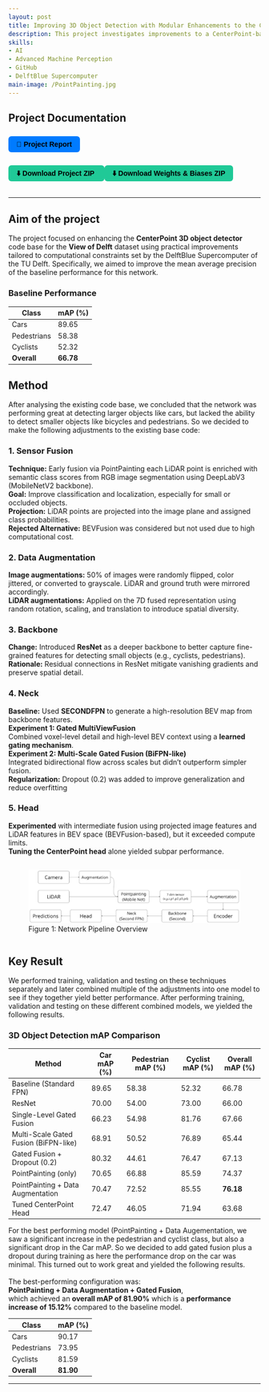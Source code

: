 ```yaml
---
layout: post
title: Improving 3D Object Detection with Modular Enhancements to the CenterPoint Framework (2025)
description: This project investigates improvements to a CenterPoint-based LiDAR 3D object detector on the View of Delft dataset. Key extensions include semantic fusion via PointPainting, data augmentation for both LiDAR and image modalities, and architectural changes such as a multiview fusion neck and dropout. 
skills: 
- AI
- Advanced Machine Perception
- GitHub
- DelftBlue Supercomputer
main-image: /PointPainting.jpg
---
```


## Project Documentation
<div style="display: flex; flex-wrap: wrap; gap: 12px; margin-bottom: 20px;">

  <a href="/assets/AMP_Final_Assignment___My_title.pdf" target="_blank" style="
    background-color: #007bff;
    color: black;
    padding: 8px 16px;
    border-radius: 6px;
    text-decoration: none;
    font-weight: bold;
    font-family: sans-serif;">
    📄 Project Report
  </a>

  <a href="/assets/AMP_Group15_Code_Submission.zip" download style="
    background-color: #20c997;
    color: black;
    padding: 8px 16px;
    border-radius: 6px;
    text-decoration: none;
    font-weight: bold;
    font-family: sans-serif;">
    ⬇️ Download Project ZIP
  </a>
    <a href="/assets/AMP_Group15_Wandb_logs_Final_Detection_Pipeline_PoitPainting_DataAugmentation" download style="
    background-color: #20c997;
    color: black;
    padding: 8px 16px;
    border-radius: 6px;
    text-decoration: none;
    font-weight: bold;
    font-family: sans-serif;">
    ⬇️ Download Weights & Biases ZIP
  </a>



</div>

---

## Aim of the project
The project focused on enhancing the **CenterPoint 3D object detector** code base for the **View of Delft** dataset using practical improvements tailored to computational constraints set by the DelftBlue Supercomputer of the TU Delft. Specifically, we aimed to improve the mean average precision of the baseline performance for this network. 

### **Baseline Performance**

| Class       | mAP (%) |
|-------------|---------|
| Cars        | 89.65   |
| Pedestrians | 58.38   |
| Cyclists    | 52.32   |
| **Overall** | **66.78** |


## Method
After analysing the existing code base, we concluded that the network was performing great at detecting larger objects like cars, but lacked the ability to detect smaller objects like bicycles and pedestrians. So we decided to make the following adjustments to the existing base code:

### 1. Sensor Fusion
**Technique:** Early fusion via PointPainting each LiDAR point is enriched with semantic class scores from RGB image segmentation using DeepLabV3 (MobileNetV2 backbone). <br>
**Goal:** Improve classification and localization, especially for small or occluded objects. <br>
**Projection:** LiDAR points are projected into the image plane and assigned class probabilities. <br>
**Rejected Alternative:** BEVFusion was considered but not used due to high computational cost. <br>

### 2. Data Augmentation
**Image augmentations:** 50% of images were randomly flipped, color jittered, or converted to grayscale. LiDAR and ground truth were mirrored accordingly. <br>
**LiDAR augmentations:** Applied on the 7D fused representation using random rotation, scaling, and translation to introduce spatial diversity. <br>

### 3. Backbone
**Change:** Introduced **ResNet** as a deeper backbone to better capture fine-grained features for detecting small objects (e.g., cyclists, pedestrians). <br>
**Rationale:** Residual connections in ResNet mitigate vanishing gradients and preserve spatial detail. <br>

### 4. Neck
**Baseline:** Used **SECONDFPN** to generate a high-resolution BEV map from backbone features. <br>
**Experiment 1: Gated MultiViewFusion** <br>
Combined voxel-level detail and high-level BEV context using a **learned gating mechanism**. <br>
**Experiment 2: Multi-Scale Gated Fusion (BiFPN-like)** <br>
Integrated bidirectional flow across scales but didn’t outperform simpler fusion. <br>
**Regularization:** Dropout (0.2) was added to improve generalization and reduce overfitting <br>

### 5. Head
**Experimented** with intermediate fusion using projected image features and LiDAR features in BEV space (BEVFusion-based), but it exceeded compute limits. <br>
**Tuning the CenterPoint head** alone yielded subpar performance. <br>

<div style="display: flex; gap: 10px; justify-content: center; align-items: flex-start;">


  <figure>
  <img src="/_projects/CenterpointProject/Pipeline.png" alt="Network Pipeline Overview" width="700">
  <figcaption>Figure 1: Network Pipeline Overview  </figcaption>
  </figure>
  
  
</div>


  
## Key Result
We performed training, validation and testing on these techniques separately and later combined multiple of the adjustments into one model to see if they together yield better performance. After performing training, validation and testing on these different combined models, we yielded the following results. 
### **3D Object Detection mAP Comparison**

| Method                                        | Car mAP (%) | Pedestrian mAP (%) | Cyclist mAP (%) | Overall mAP (%) |
|----------------------------------------------|-------------|---------------------|------------------|------------------|
| Baseline (Standard FPN)                      | 89.65       | 58.38               | 52.32            | 66.78            |
| ResNet                                       | 70.00       | 54.00               | 73.00            | 66.00            |
| Single-Level Gated Fusion                    | 66.23       | 54.98               | 81.76            | 67.66            |
| Multi-Scale Gated Fusion (BiFPN-like)        | 68.91       | 50.52               | 76.89            | 65.44            |
| Gated Fusion + Dropout (0.2)                 | 80.32       | 44.61               | 76.47            | 67.13            |
| PointPainting (only)                         | 70.65       | 66.88               | 85.59            | 74.37            |
| PointPainting + Data Augmentation            | 70.47       | 72.52               | 85.55            | **76.18**        |
| Tuned CenterPoint Head                       | 72.47       | 46.05               | 71.94            | 63.68            |

For the best performing model (PointPainting + Data Augementation, we saw a significant increase in the pedestrian and cyclist class, but also a significant drop in the Car mAP. So we decided to add gated fusion plus a dropout during training as here the performance drop on the car was minimal. This turned out to work great and yielded the following results. <br> <br>
The best-performing configuration was:  
**PointPainting + Data Augmentation + Gated Fusion**,  
which achieved an **overall mAP of 81.90%** which is a **performance increase of 15.12%** compared to the baseline model.<br>

| Class       | mAP (%) |
|-------------|---------|
| Cars        | 90.17   |
| Pedestrians | 73.95   |
| Cyclists    | 81.59   |
| **Overall** | **81.90** |


---
